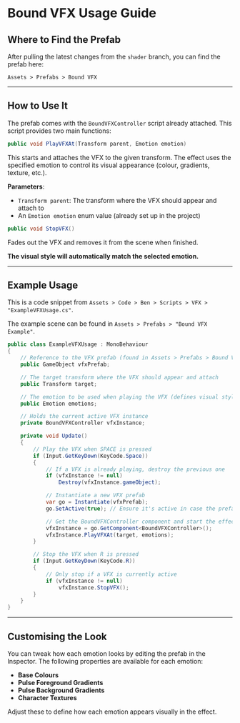 # Bound VFX Usage Guide

## Where to Find the Prefab

After pulling the latest changes from the `shader` branch, you can find the prefab here:

```
Assets > Prefabs > Bound VFX
```

---

## How to Use It

The prefab comes with the `BoundVFXController` script already attached. This script provides two main functions:

```csharp
public void PlayVFXAt(Transform parent, Emotion emotion)
```  
This starts and attaches the VFX to the given transform. The effect uses the specified emotion to control its visual appearance (colour, gradients, texture, etc.).

**Parameters**:

- `Transform parent`: The transform where the VFX should appear and attach to
- An `Emotion emotion` enum value (already set up in the project)

```csharp
public void StopVFX()
```  
Fades out the VFX and removes it from the scene when finished.

**The visual style will automatically match the selected emotion.**

---
## Example Usage

This is a code snippet from `Assets > Code > Ben > Scripts > VFX > "ExampleVFXUsage.cs"`. 

The example scene can be found in `Assets > Prefabs > "Bound VFX Example"`. 

```csharp
public class ExampleVFXUsage : MonoBehaviour
{
    // Reference to the VFX prefab (found in Assets > Prefabs > Bound VFX)
    public GameObject vfxPrefab;

    // The target transform where the VFX should appear and attach
    public Transform target;

    // The emotion to be used when playing the VFX (defines visual style)
    public Emotion emotions;

    // Holds the current active VFX instance
    private BoundVFXController vfxInstance;

    private void Update()
    {
        // Play the VFX when SPACE is pressed
        if (Input.GetKeyDown(KeyCode.Space))
        {
            // If a VFX is already playing, destroy the previous one
            if (vfxInstance != null)
                Destroy(vfxInstance.gameObject);

            // Instantiate a new VFX prefab
            var go = Instantiate(vfxPrefab);
            go.SetActive(true); // Ensure it's active in case the prefab was disabled

            // Get the BoundVFXController component and start the effect
            vfxInstance = go.GetComponent<BoundVFXController>();
            vfxInstance.PlayVFXAt(target, emotions);
        }

        // Stop the VFX when R is pressed
        if (Input.GetKeyDown(KeyCode.R))
        {
            // Only stop if a VFX is currently active
            if (vfxInstance != null)
                vfxInstance.StopVFX();
        }
    }
}
``` 

---

## Customising the Look

You can tweak how each emotion looks by editing the prefab in the Inspector. The following properties are available for each emotion:

- **Base Colours**
- **Pulse Foreground Gradients**
- **Pulse Background Gradients**
- **Character Textures**

Adjust these to define how each emotion appears visually in the effect.
